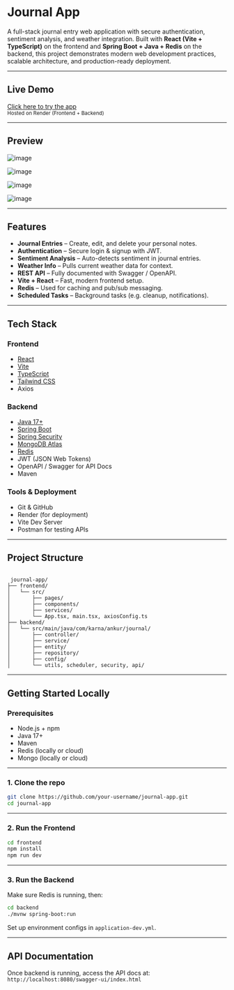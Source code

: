 #  Journal App

A full-stack journal entry web application with secure authentication, sentiment analysis, and weather integration. Built with **React (Vite + TypeScript)** on the frontend and **Spring Boot + Java + Redis** on the backend, this project demonstrates modern web development practices, scalable architecture, and production-ready deployment.

---

##  Live Demo

 [Click here to try the app](https://crynza-journal-application.onrender.com/)  
<sub>Hosted on Render (Frontend + Backend)</sub>

---

##  Preview

![image](https://github.com/user-attachments/assets/d83ae2fd-1016-4b69-a575-57cda1ae2b67)

![image](https://github.com/user-attachments/assets/d689ecb3-ff70-4eb4-b592-7df5d3bf8627)

![image](https://github.com/user-attachments/assets/9a999b1a-b409-4607-9be3-7e5910c163b8)

![image](https://github.com/user-attachments/assets/0742ea77-cdbd-4bb1-8da5-0e05d0922c99)

---

##  Features

-  **Journal Entries** – Create, edit, and delete your personal notes.
-  **Authentication** – Secure login & signup with JWT.
-  **Sentiment Analysis** – Auto-detects sentiment in journal entries.
-  **Weather Info** – Pulls current weather data for context.
-  **REST API** – Fully documented with Swagger / OpenAPI.
-  **Vite + React** – Fast, modern frontend setup.
-  **Redis** – Used for caching and pub/sub messaging.
-  **Scheduled Tasks** – Background tasks (e.g. cleanup, notifications).

---

##  Tech Stack

### Frontend
- [React](https://reactjs.org/)
- [Vite](https://vitejs.dev/)
- [TypeScript](https://www.typescriptlang.org/)
- [Tailwind CSS](https://tailwindcss.com/)
- Axios

### Backend
- [Java 17+](https://openjdk.org/projects/jdk/17/)
- [Spring Boot](https://spring.io/projects/spring-boot)
- [Spring Security](https://spring.io/projects/spring-security)
- [MongoDB Atlas](https://cloud.mongodb.com/v2/)
- [Redis](https://redis.io/)
- JWT (JSON Web Tokens)
- OpenAPI / Swagger for API Docs
- Maven

### Tools & Deployment
- Git & GitHub
- Render (for deployment)
- Vite Dev Server
- Postman for testing APIs

---

##  Project Structure

```

 journal-app/
├── frontend/
│   └── src/
│       ├── pages/
│       ├── components/
│       ├── services/
│       └── App.tsx, main.tsx, axiosConfig.ts
├── backend/
│   └── src/main/java/com/karna/ankur/journal/
│       ├── controller/
│       ├── service/
│       ├── entity/
│       ├── repository/
│       ├── config/
│       └── utils, scheduler, security, api/

````

---

##  Getting Started Locally

### Prerequisites
- Node.js + npm
- Java 17+
- Maven
- Redis (locally or cloud)
- Mongo (locally or cloud)

---

### 1. Clone the repo

```bash
git clone https://github.com/your-username/journal-app.git
cd journal-app
````

---

### 2. Run the Frontend

```bash
cd frontend
npm install
npm run dev
```

---

### 3. Run the Backend

Make sure Redis is running, then:

```bash
cd backend
./mvnw spring-boot:run
```

Set up environment configs in `application-dev.yml`.

---

##  API Documentation

Once backend is running, access the API docs at:
`http://localhost:8080/swagger-ui/index.html`
